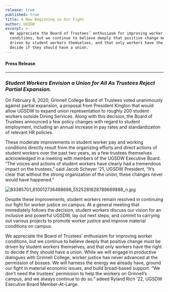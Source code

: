```yaml
---
release: true
published: true
title: A New Beginning in Our Fight
author: UGSDW
excerpt: >-
  We appreciate the Board of Trustees’ enthusiasm for improving worker
  conditions, but we continue to believe deeply that positive change must be
  driven by student workers themselves, and that only workers have the right to
  decide if they should have a union.
---
```

#### Press Release

***

### *Student Workers Envision a Union for All As Trustees Reject Partial Expansion.*

On February 8, 2020, Grinnell College Board of Trustees voted unanimously against partial expansion, a proposal from President Kington that would allow UGSDW to expand union representation to roughly 200 student workers outside Dining Services. Along with this decision, the Board of Trustees announced a few policy changes with regard to student employment, including an annual increase in pay rates and standardization of relevant HR policies. 

These moderate improvements in student worker pay and working conditions directly result from the organizing efforts and direct actions of student workers over the past two years, as a few trustees themselves acknowledged in a meeting with members of the UGSDW Executive Board. “The voices and actions of student workers have clearly had a tremendous impact on the trustees,”  said Jacob Scheyer ‘21, UGSDW President, “It’s clear that without the strong organization of the union, these changes never would have happened.”

![83385701_610012736488686_5525281628789669888_n.jpg]({{site.baseurl}}/assets/news/83385701_610012736488686_5525281628789669888_n.jpg)

Despite these improvements, student workers remain resolved in continuing our fight for worker justice on campus. At a general meeting that immediately follows the decision, student workers discuss our vision for an inclusive and powerful UGSDW, lay out next steps, and commit to carrying out various projects to promote worker justice and improve material conditions on campus. 

We appreciate the Board of Trustees’ enthusiasm for improving worker conditions, but we continue to believe deeply that positive change must be driven by student workers themselves, and that only workers have the right to decide if they should have a union. While we will engage in productive dialogues with Grinnell College, worker justice has never advanced at the permission of bosses. We will harness the energy we already have, ground our fight in material economic issues, and build broad-based support. “We don’t need the trustees' permission to help the workers on Grinnell’s campus, and we always continue to do so.” adeed Ryland Rich ‘22, UGSDW Executive Board Member-At-Large.
